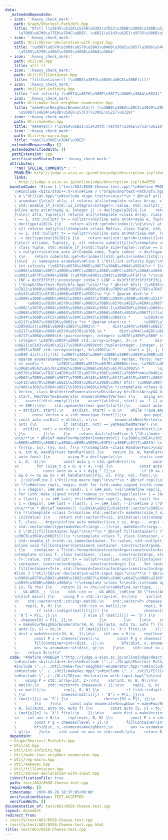 ```yaml
---
data:
  _extendedDependsOn:
  - icon: ':heavy_check_mark:'
    path: Graph/Shortest-Path/bfs.hpp
    title: "bfs() (\u5E45\u512A\u5148\u63A2\u7D22\u306B\u3088\u308B\u5358\u4E00\u59CB\
      \u70B9\u6700\u77ED\u7D4C\u8DEF, \u6B21\u5143\u62E1\u5F35\u306B\u5BFE\u5FDC)"
  - icon: ':heavy_check_mark:'
    path: Util/IO/var-declaration-with-input.hpp
    title: "\u8907\u6570\u5909\u6570\u5BA3\u8A00\u3092\u3057\u3066\u540C\u6642\u306B\
      \u5165\u529B\u3082\u3059\u308B\u3084\u3064"
  - icon: ':heavy_check_mark:'
    path: Util/at.hpp
    title: at() ()
  - icon: ':heavy_check_mark:'
    path: Util/fillContainer.hpp
    title: "fillContainer() (\u30B3\u30F3\u30C6\u30CA\u306Efill)"
  - icon: ':heavy_check_mark:'
    path: Util/int-infinity.hpp
    title: "int-infinity (\u6574\u6570\u306E\u30C7\u30AB\u30A4\u5024)"
  - icon: ':heavy_check_mark:'
    path: Util/make-four-neighbor-enumerator.hpp
    title: "makeFourNeighborEnumerator() (\u30B0\u30EA\u30C3\u30C9\u306E\u56DB\u8FD1\
      \u508D(\u4E0A\u4E0B\u5DE6\u53F3)\u306E\u5217\u6319)"
  - icon: ':heavy_check_mark:'
    path: Util/makeVec.hpp
    title: "makeVec() (\u591A\u6B21\u5143std::vector\u306E\u751F\u6210)"
  - icon: ':heavy_check_mark:'
    path: Util/rep-macro.hpp
    title: "rep()\u30DE\u30AF\u30ED"
  _extendedRequiredBy: []
  _extendedVerifiedWith: []
  _pathExtension: cpp
  _verificationStatusIcon: ':heavy_check_mark:'
  attributes:
    '*NOT_SPECIAL_COMMENTS*': ''
    PROBLEM: http://judge.u-aizu.ac.jp/onlinejudge/description.jsp?id=0558
    links:
    - http://judge.u-aizu.ac.jp/onlinejudge/description.jsp?id=0558
  bundledCode: "#line 1 \"test/AOJ/0558-Cheese.test.cpp\"\n#define PROBLEM \"http://judge.u-aizu.ac.jp/onlinejudge/description.jsp?id=0558\"\
    \n#include <bits/stdc++.h>\n\n#line 7 \"Graph/Shortest-Path/bfs.hpp\"\n\n#line\
    \ 4 \"Util/at.hpp\"\n#include <type_traits>\n\n/**\n * @brief at() ()\n */\nnamespace\
    \ arumakan {\n\n// at(a, i) returns a[i]\ntemplate <class Array, class Integer,\
    \ std::enable_if_t<std::is_integral<Integer>::value, std::nullptr_t> = nullptr>\n\
    inline auto at(Array&& a, Integer i) -> decltype(a[0])& {\n    return a[i];\n\
    }\n\n// at(a, Tuple{i}) returns a[i]\ntemplate <class Array, class Tuple, std::enable_if_t<std::tuple_size<Tuple>::value\
    \ == 1, std::nullptr_t> = nullptr>\ninline auto at(Array&& a, Tuple index) ->\
    \ decltype(a[0])& {\n    return a[std::get<0>(index)];\n}\n\n// at(mat, Tuple{y,\
    \ x}) returns mat[y][x]\ntemplate <class Matrix, class Tuple, std::enable_if_t<std::tuple_size<Tuple>::value\
    \ == 2, std::nullptr_t> = nullptr>\ninline auto at(Matrix&& mat, Tuple index)\
    \ -> decltype(mat[0][0])& {\n    return mat[std::get<0>(index)][std::get<1>(index)];\n\
    }\n\n// at(cube, Tuple{z, y, x}) returns cube[z][y][x]\ntemplate <class Cube,\
    \ class Tuple, std::enable_if_t<std::tuple_size<Tuple>::value == 3, std::nullptr_t>\
    \ = nullptr>\ninline auto at(Cube&& cube, Tuple index) -> decltype(cube[0][0][0])&\
    \ {\n    return cube[std::get<0>(index)][std::get<1>(index)][std::get<2>(index)];\n\
    }\n\n}  // namespace arumakan\n#line 3 \"Util/int-infinity.hpp\"\n\n/**\n * @brief\
    \ int-infinity (\u6574\u6570\u306E\u30C7\u30AB\u30A4\u5024)\n * 2\u500D\u3057\u3066\
    \u3082\u30AA\u30FC\u30D0\u30FC\u30D5\u30ED\u30FC\u3057\u306A\u3044 & memset()\u306B\
    \u3082\u4F7F\u3048\u308B (\u9700\u8981\u3042\u308B\uFF1F)\n */\nconstexpr int32_t\
    \ INF = 0x3f3f3f3f;\nconstexpr int64_t LINF = 0x3f3f3f3f3f3f3f3fLL;\n#line 10\
    \ \"Graph/Shortest-Path/bfs.hpp\"\n\n/**\n * @brief bfs() (\u5E45\u512A\u5148\u63A2\
    \u7D22\u306B\u3088\u308B\u5358\u4E00\u59CB\u70B9\u6700\u77ED\u7D4C\u8DEF, \u6B21\
    \u5143\u62E1\u5F35\u306B\u5BFE\u5FDC)\n *\n * @param dist:\n *      start \u304B\
    \u3089\u306E\u8DDD\u96E2\u3092\u683C\u7D0D\u3059\u308B\u914D\u5217\u3002\n * \
    \     \u8981\u7D20\u6570\u306F\u9802\u70B9\u6570\u4EE5\u4E0A\u3067\u306A\u3051\
    \u308C\u3070\u306A\u3089\u306A\u3044\u3002-1\u3084INF\u306A\u3069\u3001\u8DDD\u96E2\
    \u3068\u3057\u3066\u6B63\u5F53\u3067\u306A\u3044\u5024\u3067fill\u3055\u308C\u3066\
    \u3044\u308B\u5FC5\u8981\u304C\u3042\u308B\u3002\n *      \u591A\u6B21\u5143\u914D\
    \u5217\u3067\u3082OK\u3002\n *\n * @param start:\n *      \u9802\u70B9\u3092\u8868\
    \u3059dist\u306E\u6DFB\u5B57\u3002\n *      dist\u304C\u4E00\u6B21\u5143\u914D\
    \u5217\u306A\u3089\u6574\u6570\u578B,\n *      dist\u304C\u4E8C\u6B21\u5143\u914D\
    \u5217\u306A\u3089std::pair<integer, integer> \u307E\u305F\u306F std::tuple<integer,\
    \ integer> \u307E\u305F\u306F std::array<integer, 2>,\n *      dist\u304C\u4E09\
    \u6B21\u5143\u914D\u5217\u306A\u3089std::tuple<integer, integer, integer> \u307E\
    \u305F\u306F std::array<integer, 3>\u3002\n *      start = {i, j, k} \u306E\u3068\
    \u304D dist[i][j][k] \u3067\u30A2\u30AF\u30BB\u30B9\u3059\u308B\u3002\n *\n *\
    \ @param enumerateNextVertex:\n *      fn(from: Vertex, fn(to: Vertex) => void)\
    \ => void\n *      \u7B2C\u4E00\u5F15\u6570\u306BVertex, \u7B2C\u4E8C\u5F15\u6570\
    \u306B\u95A2\u6570\u3092\u3068\u308B\u95A2\u6570\u3002\n *      \u3053\u306E\u95A2\
    \u6570\u304C\u7B2C\u4E00\u5F15\u6570\u306E\u9802\u70B9from\u304B\u3089\u6B21\u306E\
    \u9802\u70B9\u306E\u9077\u79FB\u5148\u3092\u5217\u6319\u3057\u3001\u7B2C\u4E8C\
    \u5F15\u6570\u306B\u6E21\u3059\u3053\u3068\u3067 bfs() \u306B\u9077\u79FB\u51E6\
    \u7406\u3092\u59D4\u8B72\u3059\u308B\u3002\n */\ntemplate <class DistArray, class\
    \ Vertex, class NextVertexEnumerator>\nDistArray bfs(DistArray&& dist, Vertex\
    \ start, NextVertexEnumerator enumerateNextVertex) {\n    using arumakan::at;\n\
    \    assert(!dist.empty());\n    assert(at(dist, start) == -1 || at(dist, start)\
    \ >= INF);\n\n    std::queue<Vertex> que({start});\n    const auto yetReachedMarker\
    \ = at(dist, start);\n    at(dist, start) = 0;\n    while (!que.empty()) {\n \
    \       const Vertex v = std::move(que.front());\n        que.pop();\n       \
    \ const auto curDist = at(dist, v);\n        enumerateNextVertex(v, [&](Vertex\
    \ nxt) {\n            if (at(dist, nxt) == yetReachedMarker) {\n             \
    \   at(dist, nxt) = curDist + 1;\n                que.push(nxt);\n           \
    \ }\n        });\n    }\n    return dist;\n}\n#line 4 \"Util/make-four-neighbor-enumerator.hpp\"\
    \n\n/**\n * @brief makeFourNeighborEnumerator() (\u30B0\u30EA\u30C3\u30C9\u306E\
    \u56DB\u8FD1\u508D(\u4E0A\u4E0B\u5DE6\u53F3)\u306E\u5217\u6319) \n *\n * handlerFunc:\
    \ fn({sy, sx}, {ny, nx}, f)\n */\ntemplate <class HandlerFunc>\nauto makeFourNeighborEnumerator(int\
    \ H, int W, HandlerFunc handlerFunc) {\n    return [H, W, handlerFunc](auto v,\
    \ auto func) {\n        using P = decltype(v);\n        static constexpr int dy[]{0,\
    \ 1, 0, -1};\n        const auto y = std::get<0>(v);\n        const auto x = std::get<1>(v);\n\
    \n        for (size_t q = 0; q < 4; ++q) {\n            const auto ny = y + dy[q];\n\
    \            const auto nx = x + dy[q ^ 1];\n            if (0 <= ny && ny < H\
    \ && 0 <= nx && nx < W) handlerFunc(P{y, x}, P{ny, nx}, func);\n        }\n  \
    \  };\n}\n#line 2 \"Util/rep-macro.hpp\"\n\n/**\n * @brief rep()\u30DE\u30AF\u30ED\
    \n */\n#define rep(i, begin, end) for (std::make_signed_t<std::remove_cv_t<decltype(end)>>\
    \ i = (begin), i##_end = (end); i < i##_end; ++i)\n#define repc(i, begin, last)\
    \ for (std::make_signed_t<std::remove_cv_t<decltype(last)>> i = (begin), i##_last\
    \ = (last); i <= i##_last; ++i)\n#define repr(i, begin, last) for (std::make_signed_t<std::remove_cv_t<decltype(begin)>>\
    \ i = (begin), i##_last = (last); i >= i##_last; --i)\n#line 3 \"Util/makeVec.hpp\"\
    \n\n/**\n * @brief makeVec() (\u591A\u6B21\u5143std::vector\u306E\u751F\u6210\
    )\n */\ntemplate <class T>\ninline std::vector<T> makeVec(size_t sz, const T&\
    \ initValue) {\n    return std::vector<T>(sz, initValue);\n}\ntemplate <class\
    \ T, class... Args>\ninline auto makeVec(size_t sz, Args... args) {\n    return\
    \ std::vector<decltype(makeVec<T>(args...))>(sz, makeVec<T>(args...));\n}\n#line\
    \ 5 \"Util/fillContainer.hpp\"\n\n/**\n * @brief fillContainer() (\u30B3\u30F3\
    \u30C6\u30CA\u306Efill)\n */\ntemplate <class T, class Container, class... ConstructorArgs,\
    \ std::enable_if_t<std::is_same<Container, T>::value, std::nullptr_t> = nullptr>\n\
    inline void fillContainer(Container& container, ConstructorArgs&&... constructorArgs)\
    \ {\n    container = T(std::forward<ConstructorArgs>(constructorArgs)...);\n}\n\
    \ntemplate <class T, class Container, class... ConstructorArgs, std::enable_if_t<!std::is_same<Container,\
    \ T>::value, std::nullptr_t> = nullptr>\ninline void fillContainer(Container&\
    \ container, ConstructorArgs&&... constructorArgs) {\n    for (auto& e: container)\
    \ fillContainer<T>(e, std::forward<ConstructorArgs>(constructorArgs)...);\n}\n\
    #line 3 \"Util/IO/var-declaration-with-input.hpp\"\n\n/**\n * @brief \u8907\u6570\
    \u5909\u6570\u5BA3\u8A00\u3092\u3057\u3066\u540C\u6642\u306B\u5165\u529B\u3082\
    \u3059\u308B\u3084\u3064\n */\ntemplate <class T>\nstd::istream& operator,(std::istream&\
    \ is, T& rhs) {\n    return is >> rhs;\n}\n\n#define var(type, ...) \\\n    type\
    \ __VA_ARGS__;  \\\n    std::cin >> __VA_ARGS__\n#line 10 \"test/AOJ/0558-Cheese.test.cpp\"\
    \n\nint main() {\n    using P = std::array<int, 2>;\n\n    var(int, H, W, N);\n\
    \n    std::vector<std::string> mat(H);\n    std::vector<P> cheeses(N + 1);\n\n\
    \    rep(i, 0, H) {\n        std::cin >> mat[i];\n        rep(j, 0, W) {\n   \
    \         if (std::isdigit(mat[i][j])) {\n                cheeses[mat[i][j] -\
    \ '0'] = P{i, j};\n            } else if (mat[i][j] == 'S') {\n              \
    \  cheeses[0] = P{i, j};\n            }\n        }\n    }\n\n    const auto enumerate4neighbor\
    \ = makeFourNeighborEnumerator(H, W, [&](auto, auto to, auto f) {\n        const\
    \ auto [y, x] = to;\n        if (mat[y][x] != 'X') f(to);\n    });\n\n    auto\
    \ dist = makeVec<int>(H, W, -1);\n\n    int ans = 0;\n    rep(level, 0, N) {\n\
    \        const P s = cheeses[level];\n        const P g = cheeses[level + 1];\n\
    \        fillContainer<int>(dist, -1);\n        bfs(dist, s, enumerate4neighbor);\n\
    \        ans += arumakan::at(dist, g);\n    }\n\n    std::cout << ans << std::endl;\n\
    \n    return 0;\n}\n"
  code: "#define PROBLEM \"http://judge.u-aizu.ac.jp/onlinejudge/description.jsp?id=0558\"\
    \n#include <bits/stdc++.h>\n\n#include \"../../Graph/Shortest-Path/bfs.hpp\"\n\
    #include \"../../Util/make-four-neighbor-enumerator.hpp\"\n#include \"../../Util/rep-macro.hpp\"\
    \n#include \"../../Util/makeVec.hpp\"\n#include \"../../Util/fillContainer.hpp\"\
    \n#include \"../../Util/IO/var-declaration-with-input.hpp\"\n\nint main() {\n\
    \    using P = std::array<int, 2>;\n\n    var(int, H, W, N);\n\n    std::vector<std::string>\
    \ mat(H);\n    std::vector<P> cheeses(N + 1);\n\n    rep(i, 0, H) {\n        std::cin\
    \ >> mat[i];\n        rep(j, 0, W) {\n            if (std::isdigit(mat[i][j]))\
    \ {\n                cheeses[mat[i][j] - '0'] = P{i, j};\n            } else if\
    \ (mat[i][j] == 'S') {\n                cheeses[0] = P{i, j};\n            }\n\
    \        }\n    }\n\n    const auto enumerate4neighbor = makeFourNeighborEnumerator(H,\
    \ W, [&](auto, auto to, auto f) {\n        const auto [y, x] = to;\n        if\
    \ (mat[y][x] != 'X') f(to);\n    });\n\n    auto dist = makeVec<int>(H, W, -1);\n\
    \n    int ans = 0;\n    rep(level, 0, N) {\n        const P s = cheeses[level];\n\
    \        const P g = cheeses[level + 1];\n        fillContainer<int>(dist, -1);\n\
    \        bfs(dist, s, enumerate4neighbor);\n        ans += arumakan::at(dist,\
    \ g);\n    }\n\n    std::cout << ans << std::endl;\n\n    return 0;\n}\n"
  dependsOn:
  - Graph/Shortest-Path/bfs.hpp
  - Util/at.hpp
  - Util/int-infinity.hpp
  - Util/make-four-neighbor-enumerator.hpp
  - Util/rep-macro.hpp
  - Util/makeVec.hpp
  - Util/fillContainer.hpp
  - Util/IO/var-declaration-with-input.hpp
  isVerificationFile: true
  path: test/AOJ/0558-Cheese.test.cpp
  requiredBy: []
  timestamp: '2020-09-26 18:37:05+09:00'
  verificationStatus: TEST_ACCEPTED
  verifiedWith: []
documentation_of: test/AOJ/0558-Cheese.test.cpp
layout: document
redirect_from:
- /verify/test/AOJ/0558-Cheese.test.cpp
- /verify/test/AOJ/0558-Cheese.test.cpp.html
title: test/AOJ/0558-Cheese.test.cpp
---
```

